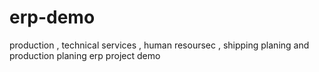 # erp-demo
production , technical services , human resoursec , shipping planing and production planing erp project demo

